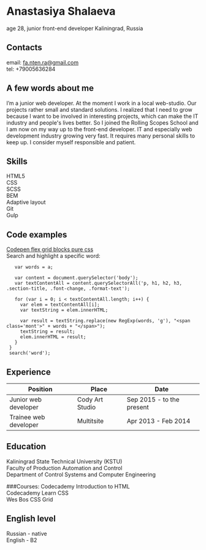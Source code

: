 # Anastasiya Shalaeva

age 28, junior front-end developer
Kaliningrad, Russia

## Contacts
email: fa.nten.ra@gmail.com  
tel: +79005636284

## A few words about me
I’m a junior web developer. At the moment I work in a local web-studio. Our projects rather small and standard solutions. I realized that I need to grow because I want to be involved in interesting projects, which can make the IT industry and people's lives better. So I joined the Rolling Scopes School and I am now on my way up to the front-end developer. IT and especially web development industry growing very fast. It requires many personal skills to keep up. I consider myself responsible and patient. 

## Skills
HTML5  
CSS  
SCSS  
BEM  
Adaptive layout  
Git  
Gulp

## Code examples

[Codepen flex grid blocks pure css](https://codepen.io/fantenra/details/qxjvbg)  
Search and highlight a specific word:
 ``` function search(a) {
    var words = a;

    var content = document.querySelector('body');
    var textContentAll = content.querySelectorAll('p, h1, h2, h3, .section-title, .font-change, .format-text');

    for (var i = 0; i < textContentAll.length; i++) {
      var elem = textContentAll[i];
      var textString = elem.innerHTML;

      var result = textString.replace(new RegExp(words, 'g'), "<span class='mont'>" + words + "</span>");
      textString = result;
      elem.innerHTML = result;
    }
  }
  search('word');
 ```

## Experience
| Position | Place | Date
| ---------| ----- | --- |
| Junior web developer | Cody Art Studio | Sep 2015 - to the present
| Trainee web developer | Multitsite | Apr 2013 - Feb 2014

## Education
Kaliningrad State Technical University (KSTU)  
Faculty of Production Automation and Control  
Department of Control Systems and Computer Engineering

###Courses:
Codecademy Introduction to HTML  
Codecademy Learn CSS  
Wes Bos CSS Grid  

## English level
Russian - native  
English - B2